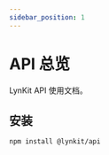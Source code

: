 ```yaml
---
sidebar_position: 1
---
```


# API 总览

LynKit API 使用文档。 

## 安装

```bash
npm install @lynkit/api
```
